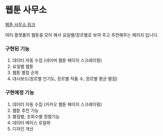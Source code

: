 # 웹툰 사무소
[웹툰 사무소 링크](http://3.35.148.232:5000/)

여러 플렛폼의 웹툰을 모아 해서 요일별/장르별로 보여 주고 추천해주는 페이지 입니다.  

### 구현된 기능
1. 데이터 자동 수집 (네이버 웹툰 페이지 스크래이핑)
2. 요일별 웹툰
3. 웹툰 별점 순위
4. 대시보드(장르별 인기도, 장르별 작품 수, 장르별 평균 별점)

### 구현예정 기능
1. 데이터 자동 수집 (카카오 웹툰 페이지 스크래이핑)
2. 웹툰 추천 기능
3. 별점별, 조회수별 정렬기능
4. 데이터 베이스 로컬화
5. 디자인 개선
